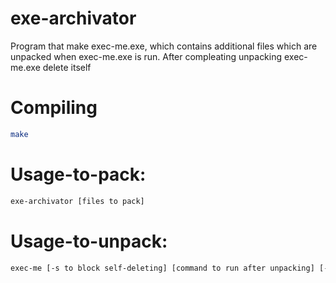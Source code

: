 # exe-archivator 
Program that make exec-me.exe, which contains additional files which are unpacked when exec-me.exe is run. After compleating unpacking exec-me.exe delete itself 
# Compiling
```sh
make
```
# Usage-to-pack: 
```sh
exe-archivator [files to pack]
``` 
# Usage-to-unpack:
```sh 
exec-me [-s to block self-deleting] [command to run after unpacking] [-h/--help to see info]
```